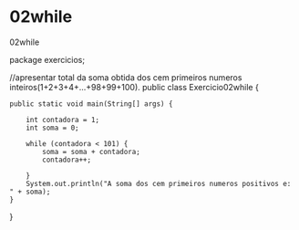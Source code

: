# 02while
02while

package exercicios;

//apresentar total da soma obtida dos cem 	primeiros numeros inteiros(1+2+3+4+...+98+99+100).
public class Exercicio02while {

	public static void main(String[] args) {

		int contadora = 1;
		int soma = 0;

		while (contadora < 101) {
			soma = soma + contadora;
			contadora++;

		}
		System.out.println("A soma dos cem primeiros numeros positivos e: " + soma);
	}

}

